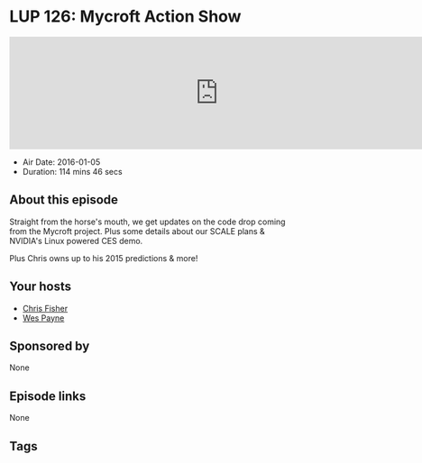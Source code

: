 # LUP 126: Mycroft Action Show

<iframe src="https://player.fireside.fm/v2/RUkczH-V+aPeadTeK?theme=dark" width="740" height="200" frameborder="0" scrolling="no"></iframe>

* Air Date: 2016-01-05
* Duration: 114 mins 46 secs

## About this episode

Straight from the horse's mouth, we get updates on the code drop coming from the Mycroft project. Plus some details about our SCALE plans & NVIDIA's Linux powered CES demo.

Plus Chris owns up to his 2015 predictions & more!

## Your hosts
* [Chris Fisher](https://linuxunplugged.com/hosts/chrislas)
* [Wes Payne](https://linuxunplugged.com/hosts/wes)

## Sponsored by

None



## Episode links

None



## Tags

